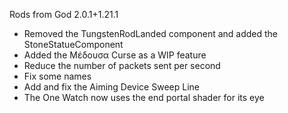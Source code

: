 Rods from God 2.0.1+1.21.1
 - Removed the TungstenRodLanded component and added the StoneStatueComponent
 - Added the Μέδουσα Curse as a WIP feature
 - Reduce the number of packets sent per second
 - Fix some names
 - Add and fix the Aiming Device Sweep Line
 - The One Watch now uses the end portal shader for its eye